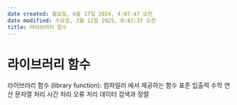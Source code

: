```yaml
---
date created: 월요일, 6월 17일 2024, 4:07:47 오전
date modified: 수요일, 3월 12일 2025, 8:42:37 오전
title: 라이브러리 함수
---
```


# 라이브러리 함수

라이브러리 함수 (library function): 컴파일러 에서 제공하는 함수
 표준 입출력
 수학 연산
 문자열 처리
 시간 처리
 오류 처리
 데이터 검색과 정렬
